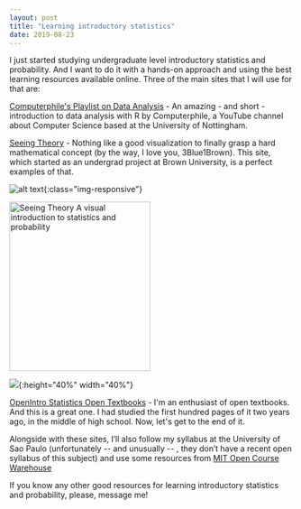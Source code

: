 ```yaml
--- 
layout: post
title: "Learning introductory statistics"
date: 2019-08-23
---
```


I just started studying undergraduate level introductory statistics and probability. And I want to do it with a hands-on approach and using the best learning resources available online. Three of the main sites that I will use for that are: 

[Computerphile's Playlist on Data Analysis](https://www.youtube.com/playlist?list=PLzH6n4zXuckpfMu_4Ff8E7Z1behQks5ba) -
An amazing - and short - introduction to data analysis with R by Computerphile, a YouTube channel about Computer Science based at the University of Nottingham.

[Seeing Theory](https://seeing-theory.brown.edu/) - 
Nothing like a good visualization to finally grasp a hard mathematical concept (by the way, I love you, 3Blue1Brown). This site, which started as an undergrad project at Brown University, is a perfect examples of that. 

![alt text](https://github.com/t6aguirre/t6aguirre.github.io/blob/master/_posts/seeing_theory3.png "Seeing Theory - A visual introduction to statistics and probability"){:class="img-responsive"}

 <img src="https://github.com/t6aguirre/t6aguirre.github.io/blob/master/_posts/seeing_theory2.png" alt="Seeing Theory A visual introduction to statistics and probability" style="width:250px;height:300px;"> 

![](https://github.com/t6aguirre/t6aguirre.github.io/blob/master/_posts/seeing_theory3.png){:height="40%" width="40%"}


[OpenIntro Statistics Open Textbooks](https://www.openintro.org/) -
I'm an enthusiast of open textbooks. And this is a great one. I had studied the first hundred pages of it two years ago, in the middle of high school. Now, let's get to the end of it. 

Alongside with these sites, I’ll also follow my syllabus at the University of Sao Paulo (unfortunately --  and unusually -- , they don’t have a recent open syllabus of this subject) and use some resources from [MIT Open Course Warehouse](https://ocw.mit.edu/courses/mathematics/18-05-introduction-to-probability-and-statistics-spring-2014/index.htm) 

If you know any other good resources for learning introductory statistics and probability, please, message me!
